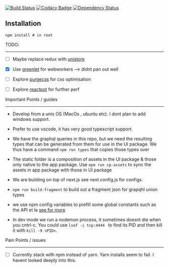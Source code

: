 [![Build Status](https://travis-ci.org/devinit/datahub.svg?branch=master)](https://travis-ci.org/devinit/datahub)
[![Codacy Badge](https://api.codacy.com/project/badge/Grade/73e243adf7f946208ae9bc8f892ed618)](https://www.codacy.com/app/epicallan/datahub?utm_source=github.com&amp;utm_medium=referral&amp;utm_content=devinit/datahub&amp;utm_campaign=Badge_Grade)
[![Dependency Status](https://gemnasium.com/badges/github.com/devinit/datahub.svg)](https://gemnasium.com/github.com/devinit/datahub)


Installation
-------------

```
npm install # in root

```


TODO:

_________

- [ ] Maybe replace redux with [unistore](https://github.com/developit/unistore)
- [x] Use [greenlet](https://github.com/developit/greenlet) for webworkers --> didnt pan out well
- [ ] Explore [purgecss](https://github.com/FullHuman/purgecss) for css optimisation
- [ ] Explore [reactpot](https://github.com/reactopt/reactopt) for further perf


Important Points / guides

------------------------

- Develop from a unix OS (MacOs , ubuntu etc). I dont plan to add windows support.
- Prefer to use vscode, it has very good typescript support.

-  We have the graphql queries in this repo, but we need the resulting types that can be generated from them for use in the UI package. We thus have a command `` npm run types `` that copies those types over

-  The static folder is a composition of assets in the UI package & those only native to the app package.
Use `` npm run cp-assets `` to sync the assets in app package with those in UI package

- We are building on top of next.js see next.config.js for configs.

- `` npm run build-fragment `` to build out a fragment json for grapqhl union types

- we use npm config variables to prefill some global constants such as the API et la [see for more](http://www.marcusoft.net/2015/08/npm-scripting-configs-and-arguments.html#npm-configuration)

- In dev mode we run a nodemon process, it sometimes doesnt die when you cntrl-c. You could use
```lsof -i tcp:4444 ``` to find its PID and then kill it with ``` kill -9 <PID> ```.



Pain Points / issues

--------------

- [ ] Currently stack with npm instead of yarn. Yarn installs seem to fail. I havent looked deeply into this.

